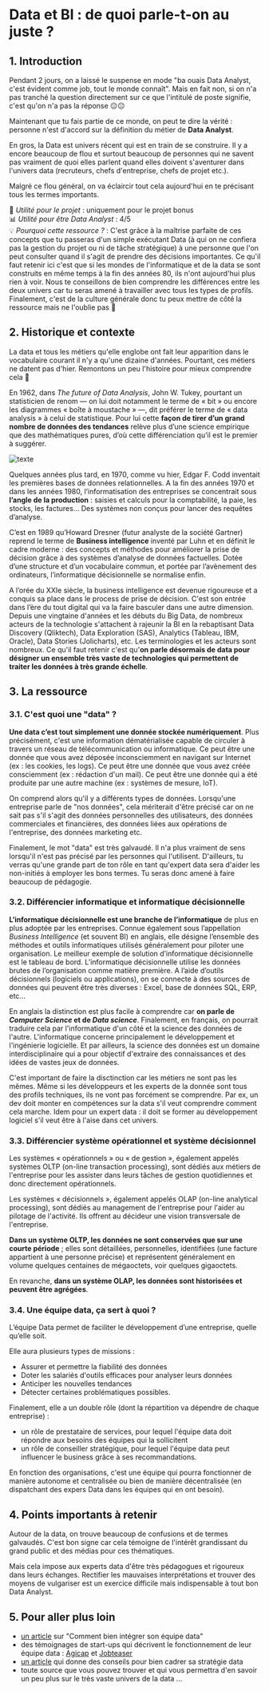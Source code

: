 # Data et BI : de quoi parle-t-on au juste ?

## 1. Introduction
Pendant 2 jours, on a laissé le suspense en mode "ba ouais Data Analyst, c'est évident comme job, tout le monde connaît". Mais en fait non, si on n'a pas tranché la question directement sur ce que l'intitulé de poste signifie, c'est qu'on n'a pas la réponse 😐😐

Maintenant que tu fais partie de ce monde, on peut te dire la vérité : personne n'est d'accord sur la définition du métier de **Data Analyst**. 

En gros, la Data est univers récent qui est en train de se construire. Il y a encore beaucoup de flou et surtout beaucoup de personnes qui ne savent pas vraiment de quoi elles parlent quand elles doivent s'aventurer dans l'univers data (recruteurs, chefs d'entreprise, chefs de projet etc.).

Malgré ce flou général, on va éclaircir tout cela aujourd'hui en te précisant tous les termes importants.

📌 *Utilité pour le projet* : uniquement pour le projet bonus<br/>
📊 *Utilité pour être Data Analyst* : 4/5<br/>
💡 *Pourquoi cette ressource ?* : C'est grâce à la maîtrise parfaite de ces concepts que tu passeras d'un simple exécutant Data (à qui on ne confiera pas la gestion du projet ou ni de tâche stratégique) à une personne que l'on peut consulter quand il s'agit de prendre des décisions importantes. Ce qu'il faut retenir ici c'est que si les mondes de l'informatique et de la data se sont construits en même temps à la fin des années 80, ils n'ont aujourd'hui plus rien à voir. Nous te conseillons de bien comprendre les différences entre les deux univers car tu seras amené à travailler avec tous les types de profils. Finalement, c'est de la culture générale donc tu peux mettre de côté la ressource mais ne l'oublie pas 🙏

## 2. Historique et contexte
La data et tous les métiers qu'elle englobe ont fait leur apparition dans le vocabulaire courant il n'y a qu'une dizaine d'années. Pourtant, ces métiers ne datent pas d'hier. Remontons un peu l'histoire pour mieux comprendre cela 📜

En 1962, dans *The future of Data Analysis*, John W. Tukey, pourtant un statisticien de renom — on lui doit notamment le terme de « bit » ou encore les diagrammes « boîte à moustache » —, dit préférer le terme de « data analysis » à celui de statistique. Pour lui cette **façon de tirer d’un grand nombre de données des tendances** relève plus d’une science empirique que des mathématiques pures, d’où cette différenciation qu’il est le premier à suggérer.

![texte](https://slideplayer.com/slide/14842537/90/images/3/In+Tukey%E2%80%99s+%281962%29+work+done+for+the+Army+Research+Office+titled%2C+The+Future+of+Data+Analysis%2C+John+Tukey+foreshadowed+the+emergence+of+Data+Science..jpg)

Quelques années plus tard, en 1970, comme vu hier, Edgar F. Codd inventait les premières bases de données relationnelles.
A la fin des années 1970 et dans les années 1980, l’informatisation des entreprises se concentrait sous **l’angle de la production** : saisies et calculs pour la comptabilité, la paie, les stocks, les factures… Des systèmes non conçus pour lancer des requêtes d’analyse.

C’est en 1989 qu’Howard Dresner (futur analyste de la société Gartner) reprend le terme de **Business intelligence** inventé par Luhn et en définit le cadre moderne : des concepts et méthodes pour améliorer la prise de décision grâce à des systèmes d’analyse de données factuelles. Dotée d’une structure et d’un vocabulaire commun, et portée par l’avènement des ordinateurs, l’informatique décisionnelle se normalise enfin.

A l’orée du XXIe siècle, la business intelligence est devenue rigoureuse et a conquis sa place dans le process de prise de décision. C'est son entrée dans l’ère du tout digital qui va la faire basculer dans une autre dimension. Depuis une vingtaine d'années et les débuts du Big Data, de nombreux acteurs de la technologie s'attachent à rajeunir la BI en la rebaptisant Data Discovery (Qliktech), Data Exploration (SAS), Analytics (Tableau, IBM, Oracle), Data Stories (Jolicharts), etc. Les terminologies et les acteurs sont nombreux. Ce qu'il faut retenir c'est qu'**on parle désormais de data pour désigner un ensemble très vaste de technologies qui permettent de traiter les données à très grande échelle**. 

## 3. La ressource

### 3.1. C'est quoi une "data" ?

**Une data c’est tout simplement une donnée stockée numériquement**. Plus précisément, c'est une information dématérialisée capable de circuler à travers un réseau de télécommunication ou informatique. Ce peut être une donnée que vous avez déposée inconsciemment en navigant sur Internet (ex : les cookies, les logs). Ce peut être une donnée que vous avez créée consciemment (ex : rédaction d'un mail). Ce peut être une donnée qui a été produite par une autre machine (ex : systèmes de mesure, IoT).

On comprend alors qu'il y a différents types de données. Lorsqu'une entreprise parle de "nos données", cela mériterait d'être précisé car on ne sait pas s'il s'agit des données personnelles des utilisateurs, des données commerciales et financières, des données liées aux opérations de l'entreprise, des données marketing etc.

Finalement, le mot "data" est très galvaudé. Il n'a plus vraiment de sens lorsqu'il n'est pas précisé par les personnes qui l'utilisent. 
D'ailleurs, tu verras qu'une grande part de ton rôle en tant qu'expert data sera d'aider les non-initiés à employer les bons termes. Tu seras donc amené à faire beaucoup de pédagogie.


### 3.2. Différencier informatique et informatique décisionnelle

**L’informatique décisionnelle est une branche de l’informatique** de plus en plus adoptée par les entreprises. Connue également sous l’appellation *Business Intelligence* (et souvent BI) en anglais, elle désigne l’ensemble des méthodes et outils informatiques utilisés généralement pour piloter une organisation. Le meilleur exemple de solution d’informatique décisionnelle est le tableau de bord. L’informatique décisionnelle utilise les données brutes de l’organisation comme matière première. A l’aide d’outils décisionnels (logiciels ou applications), on se connecte à des sources de données qui peuvent être très diverses : Excel, base de données SQL, ERP, etc…

En anglais la distinction est plus facile à comprendre car **on parle de *Computer Science* et de *Data science***. Finalement, en français, on pourrait traduire cela par l'informatique d'un côté et la science des données de l'autre. L'informatique concerne principalement le développement et l'ingénierie logicielle. Et par ailleurs, la science des données est un domaine interdisciplinaire qui a pour objectif d'extraire des connaissances et des idées de vastes jeux de données.

C'est important de faire la disctinction car les métiers ne sont pas les mêmes. Même si les développeurs et les experts de la donnée sont tous des profils techniques, ils ne vont pas forcément se comprendre. Par ex, un dev doit monter en compétences sur la data s'il veut comprendre comment cela marche. Idem pour un expert data : il doit se former au développement logiciel s'il veut être à l'aise dans cet univers.


### 3.3. Différencier système opérationnel et système décisionnel

Les systèmes « opérationnels » ou « de gestion », également appelés systèmes OLTP (on-line transaction processing), sont dédiés aux métiers de l'entreprise pour les assister dans leurs tâches de gestion quotidiennes et donc directement opérationnels.

Les systèmes « décisionnels », également appelés OLAP (on-line analytical processing), sont dédiés au management de l'entreprise pour l'aider au pilotage de l'activité. Ils offrent au décideur une vision transversale de l'entreprise.

**Dans un système OLTP, les données ne sont conservées que sur une courte période** ; elles sont détaillées, personnelles, identifiées (une facture appartient à une personne précise) et représentent généralement en volume quelques centaines de mégaoctets, voir quelques gigaoctets. 

En revanche, **dans un système OLAP, les données sont historisées et peuvent être agrégées**.


### 3.4. Une équipe data, ça sert à quoi ?

L’équipe Data permet de faciliter le développement d’une entreprise, quelle qu’elle soit. 

Elle aura plusieurs types de missions : 
- Assurer et permettre la fiabilité des données
- Doter les salariés d'outils efficaces pour analyser leurs données
- Anticiper les nouvelles tendances
- Détecter certaines problématiques possibles. 

Finalement, elle a un double rôle (dont la répartition va dépendre de chaque entreprise) : 
- un rôle de prestataire de services, pour lequel l'équipe data doit répondre aux besoins des équipes qui la sollicitent
- un rôle de conseiller stratégique, pour lequel l'équipe data peut influencer le business grâce à ses recommandations.

En fonction des organisations, c'est une équipe qui pourra fonctionner de manière autonome et centralisée ou bien de manière décentralisée (en dispatchant des expers Data dans les équipes qui en ont besoin).


## 4. Points importants à retenir

Autour de la data, on trouve beaucoup de confusions et de termes galvaudés. C'est bon signe car cela témoigne de l'intérêt grandissant du grand public et des médias pour ces thématiques. 

Mais cela impose aux experts data d'être très pédagogues et rigoureux dans leurs échanges. Rectifier les mauvaises interprétations et trouver des moyens de vulgariser est un exercice difficile mais indispensable à tout bon Data Analyst.


## 5. Pour aller plus loin
- [un article](https://www.saagie.com/fr/blog/comment-lequipe-data-sintegre-t-elle-au-sein-dune-organisation-existante/) sur "Comment bien intégrer son équipe data"
- des témoignages de start-ups qui décrivent le fonctionnement de leur équipe data : [Agicap](https://career.agicap.com/article/data/) et [Jobteaser](https://www.emil.school/articles/decryptage-de-lorganisation-de-lequipe-data-chez-jobteaser)
- [un article](https://www.upwarddata.fr/blog/creer-sa-strategie-data/) qui donne des conseils pour bien cadrer sa stratégie data
- toute source que vous pouvez trouver et qui vous permettra d'en savoir un peu plus sur le très vaste univers de la data ...
